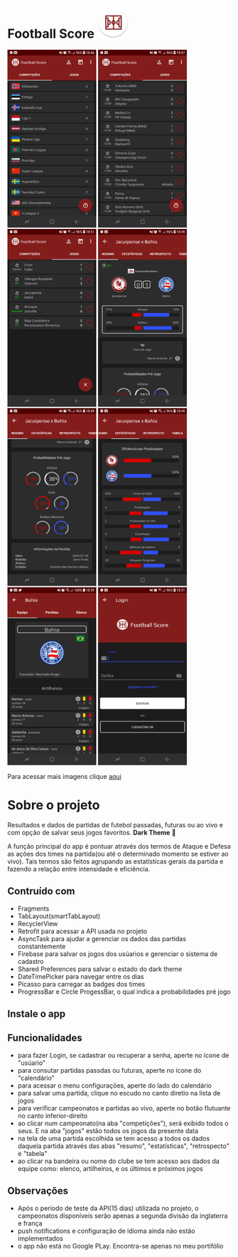 <h1>
Football Score
<img src="app/src/main/res/mipmap-hdpi/ic_launcher_round.png">
</h1>

<img src="ScreenShots/device-2020-07-30-184905.png" width=200 height=400> <img src="ScreenShots/device-2020-07-30-185055.png" width=200 height=400> <img src="ScreenShots/device-2020-07-30-185339.png" width=200 height=400> <img src="ScreenShots/device-2020-07-30-185134.png" width=200 height=400> <img src="ScreenShots/device-2020-07-30-185147.png" width=200 height=400> <img src="ScreenShots/device-2020-07-30-185154.png" width=200 height=400> <img src="ScreenShots/device-2020-07-30-190220.png" width=200 height=400> <img src="ScreenShots/device-2020-07-30-185417.png" width=200 height=400>  

Para acessar mais imagens clique [aqui](ScreenShots)

# Sobre o projeto
Resultados e dados de partidas de futebol passadas, futuras ou ao vivo e com opção de salvar seus jogos favoritos. **Dark Theme** :new_moon_with_face:

A função principal do app é pontuar através dos termos de Ataque e Defesa as ações dos times na partida(ou até o determinado momento se estiver ao vivo). Tais termos são feitos agrupando as estatísticas gerais da partida e fazendo a relação entre intensidade e eficiência. 

## Contruído com
* Fragments
* TabLayout(smartTabLayout)
* RecyclerView
* Retrofit para acessar a API usada no projeto
* AsyncTask para ajudar a gerenciar os dados das partidas constantemente
* Firebase para salvar os jogos dos usúarios e gerenciar o sistema de cadastro
* Shared Preferences para salvar o estado do dark theme
* DateTimePicker para navegar entre os dias
* Picasso para carregar as badges dos times
* ProgressBar e Circle ProgessBar, o qual indica a probabilidades pré jogo

## Instale o app

## Funcionalidades
* para fazer Login, se cadastrar ou recuperar a senha, aperte no ícone de "usúario"
* para consutar partidas passdas ou futuras, aperte no ícone do "calendário"
* para acessar o menu configurações, aperte do lado do calendário
* para salvar uma partida, clique no escudo no canto diretio na lista de jogos
* para verificar campeonatos e partidas ao vivo, aperte no botão flutuante no canto inferior-direito
* ao clicar num campeonato(na aba "competições"), será exibido todos o seus. E na aba "jogos" estão todos os jogos da presente data
* na tela de uma partida escolhida se tem acesso a todos os dados daquela partida através das abas "resumo", "estatísticas", "retrospecto" e "tabela"
* ao clicar na bandeira ou nome do clube se tem acesso aos dados da equipe como: elenco, artilheiros, e os últimos e próximos jogos

## Observações 
* Após o período de teste da API(15 dias) utilizada no projeto, o campeonatos disponíveis serão apenas a segunda divisão da inglaterra e frança
* push notifications e configuração de idioma ainda não estão implementados
* o app não está no Google PLay. Encontra-se apenas no meu portifólio


